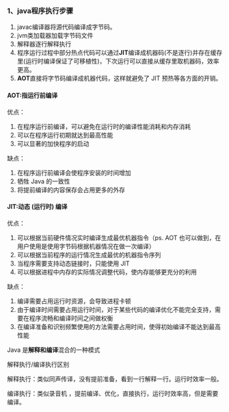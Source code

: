 

### 1、java程序执行步骤

1.  javac编译器将源代码编译成字节码。
2.  jvm类加载器加载字节码文件
3.  解释器逐行解释执行
4.  程序运行过程中部分热点代码可以通过**JIT**编译成机器码(不是逐行)并存在缓存里(运行时编译保证了可移植性)，下次运行可以直接从缓存里取机器码，效率更高。
5.  **AOT**直接将字节码编译成机器代码，这样就避免了 JIT 预热等各方面的开销。

#### AOT:指运行前编译

优点：

1.  在程序运行前编译，可以避免在运行时的编译性能消耗和内存消耗
2.  可以在程序运行初期就达到最高性能
3.  可以显著的加快程序的启动

缺点：

1.  在程序运行前编译会使程序安装的时间增加
2.  牺牲 Java 的一致性
3.  将提前编译的内容保存会占用更多的外存

#### JIT:动态 (运行时) 编译

优点：

1.  可以根据当前硬件情况实时编译生成最优机器指令（ps. AOT 也可以做到，在用户使用是使用字节码根据机器情况在做一次编译）
2.  可以根据当前程序的运行情况生成最优的机器指令序列
3.  当程序需要支持动态链接时，只能使用 JIT
4.  可以根据进程中内存的实际情况调整代码，使内存能够更充分的利用

缺点：

1.  编译需要占用运行时资源，会导致进程卡顿
2.  由于编译时间需要占用运行时间，对于某些代码的编译优化不能完全支持，需要在程序流畅和编译时间之间做权衡
3.  在编译准备和识别频繁使用的方法需要占用时间，使得初始编译不能达到最高性能

Java 是**解释和编译**混合的一种模式

解释执行/编译执行区别

解释执行：类似同声传译，没有提前准备，看到一行解释一行。运行时效率一般。

编译执行：类似录音机 ，提前编译、优化，直接执行，运行时效率高，但是需要编译。